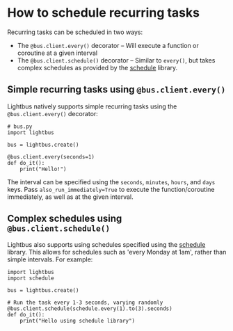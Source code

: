 # How to schedule recurring tasks

Recurring tasks can be scheduled in two ways:

* The `@bus.client.every()` decorator – Will execute a function or coroutine at a given interval
* The `@bus.client.schedule()` decorator – Similar to `every()`, but takes complex schedules as provided by the [schedule] library.

## Simple recurring tasks using `@bus.client.every()`

Lightbus natively supports simple recurring tasks using the `@bus.client.every()` decorator:

```python3
# bus.py
import lightbus

bus = lightbus.create()

@bus.client.every(seconds=1)
def do_it():
    print("Hello!")

```

The interval can be specified using the `seconds`, `minutes`, `hours`, and `days` keys.
Pass `also_run_immediately=True` to execute the function/coroutine immediately, as well as 
at the given interval.

## Complex schedules using `@bus.client.schedule()`

Lightbus also supports using schedules specified using 
the [schedule] library. This allows for schedules 
such as 'every Monday at 1am', rather than simple intervals.
For example:

```python3
import lightbus
import schedule

bus = lightbus.create()

# Run the task every 1-3 seconds, varying randomly
@bus.client.schedule(schedule.every(1).to(3).seconds)
def do_it():
    print("Hello using schedule library")

```

[schedule]: https://github.com/dbader/schedule
